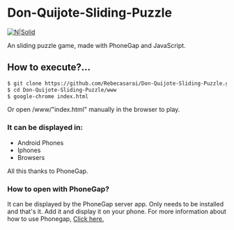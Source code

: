 # Don-Quijote-Sliding-Puzzle

[![N|Solid](https://d13yacurqjgara.cloudfront.net/users/158441/screenshots/2568113/800x600.jpg)](https://d13yacurqjgara.cloudfront.net/users/158441/screenshots/2568113/800x600.jpg)


An sliding puzzle game, made with PhoneGap and JavaScript.

## How to execute?...
```sh
$ git clone https://github.com/Rebecasarai/Don-Quijote-Sliding-Puzzle.git
$ cd Don-Quijote-Sliding-Puzzle/www
$ google-chrome index.html
```

Or open /www/"index.html" manually in the browser to play.

### It can be displayed in:

 - Android Phones
 - Iphones
 - Browsers
 
All this thanks to PhoneGap.

### How to open with PhoneGap?

It can be displayed by the PhoneGap server app. Only needs to be installed and that's it. Add it and display it on your phone.
For more information about how to use Phonegap, [Click here.](http://phonegap.com/) 

